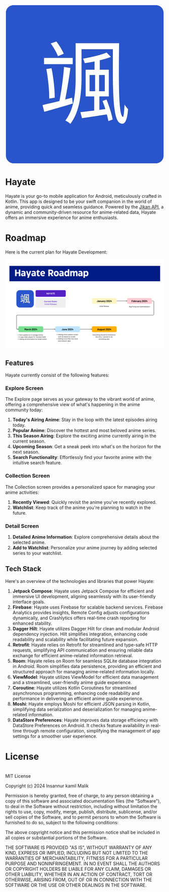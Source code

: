 <div align="center">
  <img src="/core/common/src/main/res/drawable/icon.png" alt="Hayate Icon" />
</div>

# Hayate

Hayate is your go-to mobile application for Android, meticulously crafted in Kotlin. This app is
designed to be your swift companion in the world of anime, providing quick and seamless guidance.
Powered by the [Jikan API](https://jikan.moe/), a dynamic and community-driven resource for
anime-related data, Hayate offers an immersive experience for anime enthusiasts.

# Roadmap
Here is the current plan for Hayate Development:
<div align="center">
   <img src="img/roadmap.png" alt="Roadmap"/>
</div>

## Features
Hayate currently consist of the following features:

### Explore Screen
The Explore page serves as your gateway to the vibrant world of anime, offering a comprehensive view
of what's happening in the anime community today:

1. **Today's Airing Anime**: Stay in the loop with the latest episodes airing today.
2. **Popular Anime**: Discover the hottest and most beloved anime series.
3. **This Season Airing**: Explore the exciting anime currently airing in the current season.
4. **Upcoming Season**: Get a sneak peek into what's on the horizon for the next season.
5. **Search Functionality**: Effortlessly find your favorite anime with the intuitive search
   feature.

### Collection Screen
The Collection screen provides a personalized space for managing your anime activities:

1. **Recently Viewed**: Quickly revisit the anime you've recently explored.
2. **Watchlist**: Keep track of the anime you're planning to watch in the future.

### Detail Screen
1. **Detailed Anime Information**: Explore comprehensive details about the selected anime.
2. **Add to Watchlist**: Personalize your anime journey by adding selected series to your watchlist.

## Tech Stack

Here's an overview of the technologies and libraries that power Hayate:

1. **Jetpack Compose**: Hayate uses Jetpack Compose for efficient and immersive UI development,
   aligning seamlessly with its user-friendly interface goals.
2. **Firebase**: Hayate uses Firebase for scalable backend services. Firebase Analytics provides
   insights, Remote Config adjusts configurations dynamically, and Crashlytics offers real-time
   crash reporting for enhanced stability.
3. **Dagger Hilt**: Hayate utilizes Dagger Hilt for clean and modular Android dependency injection.
   Hilt simplifies integration, enhancing code readability and scalability while facilitating future
   expansion.
4. **Retrofit**: Hayate relies on Retrofit for streamlined and type-safe HTTP requests, simplifying
   API communication and ensuring reliable data exchange for efficient anime-related information
   retrieval.
5. **Room**: Hayate relies on Room for seamless SQLite database integration in Android. Room
   simplifies data persistence, providing an efficient and structured approach for managing
   anime-related information locally.
6. **ViewModel**: Hayate utilizes ViewModel for efficient data management and a streamlined,
   user-friendly anime guide experience.
7. **Coroutine**: Hayate utilizes Kotlin Coroutines for streamlined asynchronous programming,
   enhancing code readability and performance in delivering an efficient anime guide experience.
8. **Moshi**: Hayate employs Moshi for efficient JSON parsing in Kotlin, simplifying data
   serialization and deserialization for managing anime-related information.
9. **DataStore Preferences**: Hayate improves data storage efficiency with DataStore Preferences on
   Android. It checks feature availability in real-time through remote configuration, simplifying
   the management of app settings for a smoother user experience.

# License
</br>MIT License

Copyright (c) 2024 Insannur kamil Malik

Permission is hereby granted, free of charge, to any person obtaining a copy
of this software and associated documentation files (the "Software"), to deal
in the Software without restriction, including without limitation the rights
to use, copy, modify, merge, publish, distribute, sublicense, and/or sell
copies of the Software, and to permit persons to whom the Software is
furnished to do so, subject to the following conditions:

The above copyright notice and this permission notice shall be included in all
copies or substantial portions of the Software.

THE SOFTWARE IS PROVIDED "AS IS", WITHOUT WARRANTY OF ANY KIND, EXPRESS OR
IMPLIED, INCLUDING BUT NOT LIMITED TO THE WARRANTIES OF MERCHANTABILITY,
FITNESS FOR A PARTICULAR PURPOSE AND NONINFRINGEMENT. IN NO EVENT SHALL THE
AUTHORS OR COPYRIGHT HOLDERS BE LIABLE FOR ANY CLAIM, DAMAGES OR OTHER
LIABILITY, WHETHER IN AN ACTION OF CONTRACT, TORT OR OTHERWISE, ARISING FROM,
OUT OF OR IN CONNECTION WITH THE SOFTWARE OR THE USE OR OTHER DEALINGS IN THE
SOFTWARE.

